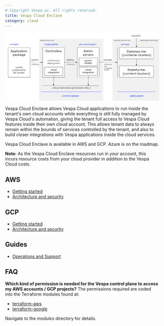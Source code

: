 ```yaml
---
# Copyright Vespa.ai. All rights reserved.
title: Vespa Cloud Enclave
category: cloud
---
```


![enclave architecture](/assets/img/enclave-architecture.png)

Vespa Cloud Enclave allows Vespa Cloud applications to run inside the tenant's
own cloud accounts while everything is still fully managed by Vespa Cloud's
automation, giving the tenant full access to Vespa Cloud features inside their
own cloud account. This allows tenant data to always remain within the bounds of
services controlled by the tenant, and also to build closer integrations with
Vespa applications inside the cloud services.

Vespa Cloud Enclave is available in AWS and GCP. Azure is on the roadmap.

**Note:** As the Vespa Cloud Enclave resources run in _your_ account, this incurs
resource costs from your cloud provider in _addition_ to the Vespa Cloud costs.

## AWS
* [Getting started](/en/cloud/enclave/aws-getting-started)
* [Architecture and security](/en/cloud/enclave/aws-architecture)

## GCP
* [Getting started](/en/cloud/enclave/gcp-getting-started)
* [Architecture and security](/en/cloud/enclave/gcp-architecture)

## Guides
* [Operations and Support](/en/cloud/enclave/operations)

## FAQ
**Which kind of permission is needed for the Vespa control plane to access my AWS accounts / GCP projects?**
The permissions required are coded into the Terraform modules found at:
* [terraform-aws](https://github.com/vespa-cloud/terraform-aws-enclave/tree/main)
* [terraform-google](https://github.com/vespa-cloud/terraform-google-enclave/tree/main)

Navigate to the _modules_ directory for details.
